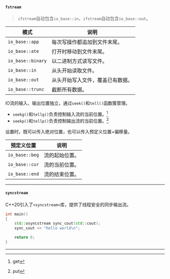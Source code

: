 #### `fstream`

>  `ifstream`自动包含`io_base::in`，`ifstream`自动包含`io_base::out`。

| 模式              | 说明                             |
| ----------------- | -------------------------------- |
| `io_base::app`    | 每次写操作都追加到文件末尾。     |
| `io_base::ate`    | 打开时移动到文件末尾。           |
| `io_base::binary` | 以二进制方式读写文件。           |
| `io_base::in`     | 从头开始读取文件。               |
| `io_base::out`    | 从头开始写入文件，覆盖已有数据。 |
| `io_base::trunc`  | 截断所有数据。                   |

IO流的输入、输出位置独立，通过`seek()`和`tell()`函数簇管理。

* `seekg()`和`tellg()`负责控制输入流的当前位置。[^1]
* `seekp()`和`tellp()`负责控制输出流的当前位置。[^2]

设置时，既可以传入绝对位置，也可以传入预定义位置+偏移量。

| 预定义位置     | 说明           |
| -------------- | -------------- |
| `io_base::beg` | 流的起始位置。 |
| `io_base::cur` | 流的当前位置。 |
| `io_base::end` | 流的结束位置。 |


---

#### `syncstream`

C++20引入了`<syncstream>`库，提供了线程安全的同步输出流。

```cpp
int main()
{
	std::osyncstream sync_cout(std::cout);
	sync_cout << "hello world\n";

	return 0;
}
```



---

[^1]:get
[^2]:put
